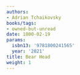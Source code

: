 ```yaml
---
authors:
- Adrian Tchaikovsky
books/tags:
- owned-but-unread
date: 1800-02-19
params:
  isbn13: '9781800241565'
  year: '2021'
title: Bear Head
weight: 1
---
```



<!--more-->
